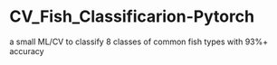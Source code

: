 # CV_Fish_Classificarion-Pytorch
a small ML/CV to classify 8 classes of common fish types with 93%+ accuracy

